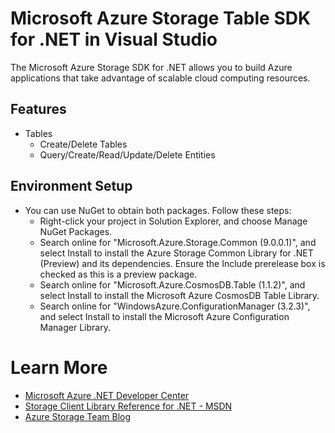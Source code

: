 ﻿# Microsoft Azure Storage Table SDK for .NET in Visual Studio

The Microsoft Azure Storage SDK for .NET allows you to build Azure applications 
that take advantage of scalable cloud computing resources.

## Features

- Tables
    - Create/Delete Tables
    - Query/Create/Read/Update/Delete Entities
    
## Environment Setup

- You can use NuGet to obtain both packages. Follow these steps:
  - Right-click your project in Solution Explorer, and choose Manage NuGet Packages.
  - Search online for "Microsoft.Azure.Storage.Common (9.0.0.1)", and select Install to install the Azure Storage Common Library for .NET (Preview) and its dependencies. Ensure the Include prerelease box is checked as this is a preview package.
  - Search online for "Microsoft.Azure.CosmosDB.Table (1.1.2)", and select Install to install the Microsoft Azure CosmosDB Table Library.
  - Search online for "WindowsAzure.ConfigurationManager (3.2.3)", and select Install to install the Microsoft Azure Configuration Manager Library.

# Learn More

- [Microsoft Azure .NET Developer Center](http://azure.microsoft.com/en-us/develop/net/)
- [Storage Client Library Reference for .NET - MSDN](http://msdn.microsoft.com/en-us/library/wa_storage_30_reference_home.aspx)
- [Azure Storage Team Blog](http://blogs.msdn.com/b/windowsazurestorage/)
